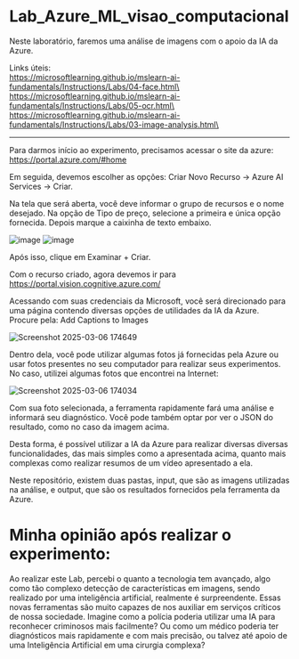 # Lab_Azure_ML_visao_computacional

Neste laboratório, faremos uma análise de imagens com o apoio da IA da Azure.

Links úteis:\
https://microsoftlearning.github.io/mslearn-ai-fundamentals/Instructions/Labs/04-face.html\ 
https://microsoftlearning.github.io/mslearn-ai-fundamentals/Instructions/Labs/05-ocr.html\
https://microsoftlearning.github.io/mslearn-ai-fundamentals/Instructions/Labs/03-image-analysis.html\ 

-----

Para darmos início ao experimento, precisamos acessar o site da azure:\
https://portal.azure.com/#home

Em seguida, devemos escolher as opções: Criar Novo Recurso -> Azure AI Services -> Criar. 

Na tela que será aberta, você deve informar o grupo de recursos e o nome desejado. Na opção de Tipo de preço, selecione a primeira e única opção fornecida. Depois marque a caixinha de texto embaixo.

![image](https://github.com/user-attachments/assets/075d7dfe-dc2c-47d9-a4dd-47a046ce83a5)
![image](https://github.com/user-attachments/assets/b980fb8b-2772-482c-a081-592aeca5eb37)

Após isso, clique em Examinar + Criar. 

Com o recurso criado, agora devemos ir para https://portal.vision.cognitive.azure.com/

Acessando com suas credenciais da Microsoft, você será direcionado para uma página contendo diversas opções de utilidades da IA da Azure. Procure pela: Add Captions to Images

![Screenshot 2025-03-06 174649](https://github.com/user-attachments/assets/c671b775-0aef-4225-8c05-5e39b8395cc2)

Dentro dela, você pode utilizar algumas fotos já fornecidas pela Azure ou usar fotos presentes no seu computador para realizar seus experimentos. No caso, utilizei algumas fotos que encontrei na Internet:

![Screenshot 2025-03-06 174034](https://github.com/user-attachments/assets/f2462302-bab1-42df-bcb0-fed84875ddee)

Com sua foto selecionada, a ferramenta rapidamente fará uma análise e informará seu diagnóstico. Você pode também optar por ver o JSON do resultado, como no caso da imagem acima.

Desta forma, é possível utilizar a IA da Azure para realizar diversas diversas funcionalidades, das mais simples como a apresentada acima, quanto mais complexas como realizar resumos de um vídeo apresentado a ela.

Neste repositório, existem duas pastas, input, que são as imagens utilizadas na análise, e output, que são os resultados fornecidos pela ferramenta da Azure.


# Minha opinião após realizar o experimento:
Ao realizar este Lab, percebi o quanto a tecnologia tem avançado, algo como tão complexo detecção de características em imagens, sendo realizado por uma inteligência artificial, realmente é surpreendente. Essas novas ferramentas são muito capazes de nos auxiliar em serviços críticos de nossa sociedade. Imagine como a polícia poderia utilizar uma IA para reconhecer criminosos mais facilmente? Ou como um médico poderia ter diagnósticos mais rapidamente e com mais precisão, ou talvez até apoio de uma Inteligência Artificial em uma cirurgia complexa? 
